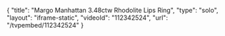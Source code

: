 {
    "title": "Margo Manhattan 3.48ctw Rhodolite Lips  Ring",
    "type": "solo",
    "layout": "iframe-static",
    "videoId": "112342524",
    "url": "\/tvpembed\/112342524"
}